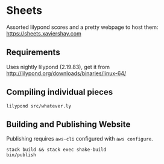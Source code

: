# Sheets

Assorted lilypond scores and a pretty webpage to host them: https://sheets.xaviershay.com

## Requirements

Uses nightly lilypond (2.19.83), get it from
http://lilypond.org/downloads/binaries/linux-64/

## Compiling individual pieces

    lilypond src/whatever.ly

## Building and Publishing Website

Publishing requires `aws-cli` configured with `aws configure`.

    stack build && stack exec shake-build
    bin/publish
